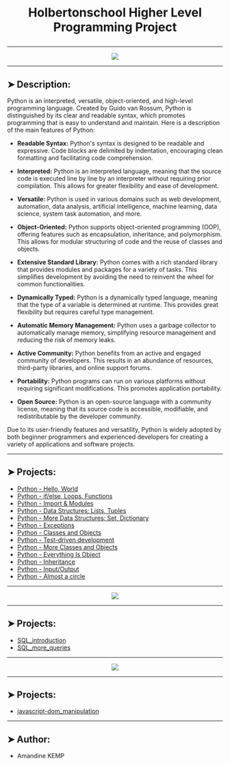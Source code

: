 # <p align="center">Holbertonschool Higher Level Programming Project</p>

----------

<p align="center">
    <img [Python] src="https://www.ntuclearninghub.com/documents/39367/4216797/Python-Symbol.png/369e410e-a90f-f887-c2dc-61f7ef761476/">
</p>

----------

## ➤ Description:

Python is an interpreted, versatile, object-oriented, and high-level programming language. Created by Guido van Rossum, Python is distinguished by its clear and readable syntax, which promotes programming that is easy to understand and maintain. Here is a description of the main features of Python:

* **Readable Syntax:** Python's syntax is designed to be readable and expressive. Code blocks are delimited by indentation, encouraging clean formatting and facilitating code comprehension.

* **Interpreted:** Python is an interpreted language, meaning that the source code is executed line by line by an interpreter without requiring prior compilation. This allows for greater flexibility and ease of development.

* **Versatile:** Python is used in various domains such as web development, automation, data analysis, artificial intelligence, machine learning, data science, system task automation, and more.

* **Object-Oriented:** Python supports object-oriented programming (OOP), offering features such as encapsulation, inheritance, and polymorphism. This allows for modular structuring of code and the reuse of classes and objects.

* **Extensive Standard Library:** Python comes with a rich standard library that provides modules and packages for a variety of tasks. This simplifies development by avoiding the need to reinvent the wheel for common functionalities.

* **Dynamically Typed:** Python is a dynamically typed language, meaning that the type of a variable is determined at runtime. This provides great flexibility but requires careful type management.

* **Automatic Memory Management:** Python uses a garbage collector to automatically manage memory, simplifying resource management and reducing the risk of memory leaks.

* **Active Community:** Python benefits from an active and engaged community of developers. This results in an abundance of resources, third-party libraries, and online support forums.

* **Portability:** Python programs can run on various platforms without requiring significant modifications. This promotes application portability.

* **Open Source:** Python is an open-source language with a community license, meaning that its source code is accessible, modifiable, and redistributable by the developer community.

Due to its user-friendly features and versatility, Python is widely adopted by both beginner programmers and experienced developers for creating a variety of applications and software projects.

----------

## ➤ Projects:

* [Python - Hello, World](https://github.com/amandinekemp/holbertonschool-higher_level_programming/tree/main/python-hello_world)
* [Python - if/else, Loops, Functions](https://github.com/amandinekemp/holbertonschool-higher_level_programming/tree/main/python-if_else_loops_functions)
* [Python - Import & Modules](https://github.com/amandinekemp/holbertonschool-higher_level_programming/tree/main/python-import_modules)
* [Python - Data Structures: Lists, Tuples](https://github.com/amandinekemp/holbertonschool-higher_level_programming/tree/main/python-more_data_structures)
* [Python - More Data Structures: Set, Dictionary](https://github.com/amandinekemp/holbertonschool-higher_level_programming/tree/main/python-more_data_structures)
* [Python - Exceptions](https://github.com/amandinekemp/holbertonschool-higher_level_programming/tree/main/python-exceptions)
* [Python - Classes and Objects](https://github.com/amandinekemp/holbertonschool-higher_level_programming/tree/main/python-classes)
* [Python - Test-driven development](https://github.com/amandinekemp/holbertonschool-higher_level_programming/tree/main/python-test_driven_development)
* [Python - More Classes and Objects](https://github.com/amandinekemp/holbertonschool-higher_level_programming/tree/main/python-more_classes)
* [Python - Everything Is Object](https://github.com/amandinekemp/holbertonschool-higher_level_programming/tree/main/python-everything_is_object)
* [Python - Inheritance](https://github.com/amandinekemp/holbertonschool-higher_level_programming/tree/main/python-inheritance)
* [Python - Input/Output](https://github.com/amandinekemp/holbertonschool-higher_level_programming/tree/main/python-input_output)
* [Python - Almost a circle](https://github.com/amandinekemp/holbertonschool-higher_level_programming/tree/main/python-almost_a_circle)

----------

<p align="center">
    <img [SQL and MySQL] src="https://www.simplilearn.com/ice9/free_resources_article_thumb/difference_between_sql_and_mysql.jpg">
</p>

----------

## ➤ Projects:

* [SQL_introduction](https://github.com/amandinekemp/holbertonschool-higher_level_programming/tree/main/SQL_introduction)
* [SQL_more_queries](https://github.com/amandinekemp/holbertonschool-higher_level_programming/tree/main/SQL_more_queries)

----------

<p align="center">
    <img [Javascript] src="https://miro.medium.com/v2/resize:fit:800/1*bxEkHw1xewxOFjmGunb-Cw.png">
</p>

----------

## ➤ Projects:

* [javascript-dom_manipulation](https://github.com/amandinekemp/holbertonschool-higher_level_programming/tree/main/javascript-dom_manipulation)

----------

## ➤ Author:

- Amandine KEMP
